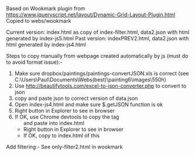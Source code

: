 
Based on Wookmark plugin from
https://www.jqueryscript.net/layout/Dynamic-Grid-Layout-Plugin.html
Copied to webs/wookmark

Current version: index.html as copy of index-filter.html, data2.json with html generated by index-js5.html
Past version: indexPREV2.html, data2.json with html generated by index-js4.html

Steps to copy manually from webpage created automatically by js (must do to avoid format issue):-
1) Make sure dropbox/paintings/paintings-convertJSON.xls is correct (see C:\Users\Paul\Documents\Webs(best)\painting6\images\550h)
2) Use http://beautifytools.com/excel-to-json-converter.php to convert to json
3) copy and paste json to correct version of data.json
4) Open index-js4.html and make sure $.getJSON function is ok
5) Right button in Explorer to see in browser
6) If OK, use Chrome devtools to copy the tag <ul> and paste into index.html
7) Right button in Explorer to see in browser
8) If OK, copy to index.html of this 

Add filtering:-
See only-filter2.html in wookmark